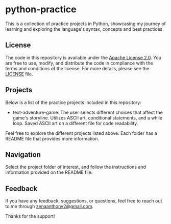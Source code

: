 # python-practice
This is a collection of practice projects in Python, showcasing my journey of learning and exploring the language's syntax, concepts and best practices.

## License
The code in this repository is available under the [Apache License 2.0](LICENSE). You are free to use, modify, and distribute the code in compliance with the terms and conditions of the license. For more details, please see the [LICENSE](LICENSE) file.

## Projects
Below is a list of the practice projects included in this repository:

- text-adventure-game: The user selects different choices that affect the game's storyline. Utilizes ASCII art, conditional statements, and a while loop. Saved ASCII art on a different file for code readability.

Feel free to explore the different projects listed above. Each folder has a README file that provides more information.

## Navigation
Select the project folder of interest, and follow the instructions and information provided on the README file.

## Feedback
If you have any feedback, suggestions, or questions, feel free to reach out to me through zenaanthony2@gmail.com.

Thanks for the support!
